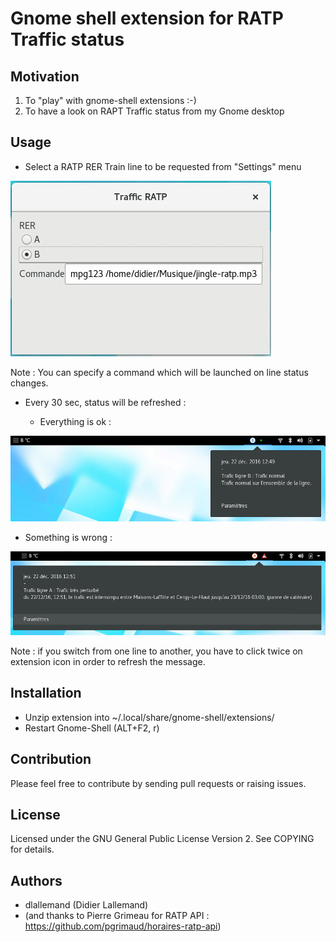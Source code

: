 # Gnome shell extension for RATP Traffic status

## Motivation

<ol>
<li>To "play" with gnome-shell extensions :-) </li>
<li>To have a look on RAPT Traffic status from my Gnome desktop</li>
</ol>

## Usage

* Select a RATP RER Train line to be requested from "Settings" menu

 ![Settings](settings.jpg)

Note : You can specify a command which will be launched on line status changes.

* Every 30 sec, status will be refreshed :

  * Everything is ok :

![Example 1](exemple1.jpg)

  * Something is wrong :

![Example 2](exemple2.jpg)

Note : if you switch from one line to another, you have to click twice on extension icon in order to refresh the message.


## Installation

- Unzip extension into  ~/.local/share/gnome-shell/extensions/
- Restart Gnome-Shell (ALT+F2, r)


## Contribution

Please feel free to contribute by sending pull requests or raising issues.

## License

Licensed under the GNU General Public License Version 2. See COPYING for details.

## Authors

- dlallemand (Didier Lallemand)
- (and thanks to Pierre Grimeau for RATP API : https://github.com/pgrimaud/horaires-ratp-api)
